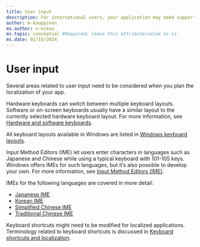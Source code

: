 ```yaml
---
title: User input
description: For international users, your application may need support for different keyboard layouts and Input Method Editors (IME)
author: m-kauppinen
ms.author: v-mikau
ms.topic: conceptual #Required; leave this attribute/value as-is.
ms.date: 02/15/2024
---
```


# User input

Several areas related to user input need to be considered when you plan the localization of your app.

Hardware keyboards can switch between multiple keyboard layouts. Software or on-screen keyboards usually have a similar layout to the currently selected hardware keyboard layout. For more information, see [Hardware and software keyboards](keyboards.md).

All keyboard layouts available in Windows are listed in [Windows keyboard layouts](../windows-keyboard-layouts.md).

Input Method Editors (IME) let users enter characters in languages such as Japanese and Chinese while using a typical keyboard with 101-105 keys. Windows offers IMEs for such languages, but it’s also possible to develop your own. For more information, see [Input Method Editors (IME)](input-method-editors.md).

IMEs for the following languages are covered in more detail:

- [Japanese IME](japanese-ime.md)
- [Korean IME](korean-ime.md)
- [Simplified Chinese IME](simplified-chinese-ime.md)
- [Traditional Chinese IME](traditional-chinese-ime.md)

Keyboard shortcuts might need to be modified for localized applications. Terminology related to keyboard shortcuts is discussed in [Keyboard shortcuts and localization](hotkeys-accelerators.md).
